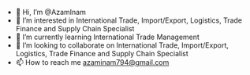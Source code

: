 - 👋 Hi, I’m @AzamInam
- 👀 I’m interested in International Trade, Import/Export, Logistics, Trade Finance and Supply Chain Specialist
- 🌱 I’m currently learning International Trade Management
- 💞️ I’m looking to collaborate on International Trade, Import/Export, Logistics, Trade Finance and Supply Chain Specialist
- 📫 How to reach me azaminam794@gmail.com

<!---
AzamInam/AzamInam is a ✨ special ✨ repository because its `README.md` (this file) appears on your GitHub profile.
You can click the Preview link to take a look at your changes.
--->
